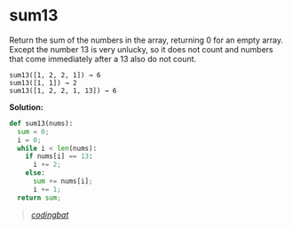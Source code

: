 # sum13

Return the sum of the numbers in the array, returning 0 for an empty array. Except the number 13 is very unlucky, so it does not count and numbers that come immediately after a 13 also do not count.

```
sum13([1, 2, 2, 1]) → 6
sum13([1, 1]) → 2
sum13([1, 2, 2, 1, 13]) → 6
```

**Solution:**

```python
def sum13(nums):
  sum = 0;
  i = 0;
  while i < len(nums):
    if nums[i] == 13:
      i += 2;
    else:
      sum += nums[i];
      i += 1;
  return sum;
```

> _[codingbat](https://codingbat.com/prob/p167025)_